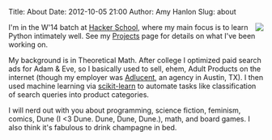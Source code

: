 Title: About
Date: 2012-10-05 21:00
Author: Amy Hanlon
Slug: about

<img style="float:right" src="https://raw2.github.com/amygdalama/amygdalama.github.io/master/images/me_white_bg.jpg" />

I'm in the W'14 batch at [Hacker School], where my main focus is to learn Python intimately well. See my [Projects](http://mathamy.com/pages/projects.html) page for details on what I've been working on.

My background is in Theoretical Math. After college I optimized paid search ads for Adam & Eve, so I basically used to sell, ehem, Adult Products on the internet (though my employer was [Adlucent], an agency in Austin, TX). I then used machine learning via [scikit-learn](http://scikit-learn.org/stable/) to automate tasks like classification of search queries into product categories.

I will nerd out with you about programming, science fiction, feminism, comics, Dune (I <3 Dune. Dune, Dune, Dune.), math, and board games. I also think it's fabulous to drink champagne in bed.

[white_bg]: https://raw2.github.com/amygdalama/amygdalama.github.io/master/images/me_white_bg.jpg
[Adlucent]: http://www.adlucent.com/
[Hacker School]: https://www.hackerschool.com/
